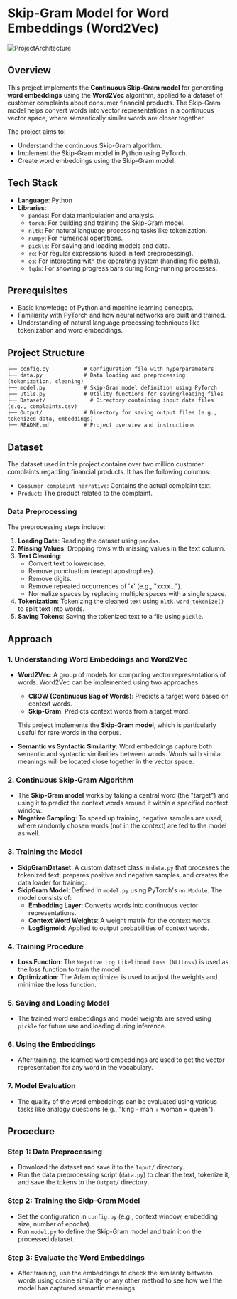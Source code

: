 # Skip-Gram Model for Word Embeddings (Word2Vec)

![ProjectArchitecture](https://github.com/user-attachments/assets/67afc518-138d-4788-87a9-6c8de8bc2496)


## Overview

This project implements the **Continuous Skip-Gram model** for generating **word embeddings** using the **Word2Vec** algorithm, applied to a dataset of customer complaints about consumer financial products. The Skip-Gram model helps convert words into vector representations in a continuous vector space, where semantically similar words are closer together.

The project aims to:

- Understand the continuous Skip-Gram algorithm.
- Implement the Skip-Gram model in Python using PyTorch.
- Create word embeddings using the Skip-Gram model.

## Tech Stack

- **Language**: Python
- **Libraries**:
  - `pandas`: For data manipulation and analysis.
  - `torch`: For building and training the Skip-Gram model.
  - `nltk`: For natural language processing tasks like tokenization.
  - `numpy`: For numerical operations.
  - `pickle`: For saving and loading models and data.
  - `re`: For regular expressions (used in text preprocessing).
  - `os`: For interacting with the operating system (handling file paths).
  - `tqdm`: For showing progress bars during long-running processes.

## Prerequisites

- Basic knowledge of Python and machine learning concepts.
- Familiarity with PyTorch and how neural networks are built and trained.
- Understanding of natural language processing techniques like tokenization and word embeddings.

## Project Structure

```plaintext
├── config.py           # Configuration file with hyperparameters
├── data.py             # Data loading and preprocessing (tokenization, cleaning)
├── model.py            # Skip-Gram model definition using PyTorch
├── utils.py            # Utility functions for saving/loading files
├── Dataset/              # Directory containing input data files (e.g., complaints.csv)
├── Output/             # Directory for saving output files (e.g., tokenized data, embeddings)
├── README.md           # Project overview and instructions
```

## Dataset

The dataset used in this project contains over two million customer complaints regarding financial products. It has the following columns:

- `Consumer complaint narrative`: Contains the actual complaint text.
- `Product`: The product related to the complaint.

### Data Preprocessing

The preprocessing steps include:

1. **Loading Data**: Reading the dataset using `pandas`.
2. **Missing Values**: Dropping rows with missing values in the text column.
3. **Text Cleaning**:
   - Convert text to lowercase.
   - Remove punctuation (except apostrophes).
   - Remove digits.
   - Remove repeated occurrences of 'x' (e.g., "xxxx...").
   - Normalize spaces by replacing multiple spaces with a single space.
4. **Tokenization**: Tokenizing the cleaned text using `nltk.word_tokenize()` to split text into words.
5. **Saving Tokens**: Saving the tokenized text to a file using `pickle`.

## Approach

### 1. **Understanding Word Embeddings and Word2Vec**

- **Word2Vec**: A group of models for computing vector representations of words. Word2Vec can be implemented using two approaches:

  - **CBOW (Continuous Bag of Words)**: Predicts a target word based on context words.
  - **Skip-Gram**: Predicts context words from a target word.

  This project implements the **Skip-Gram model**, which is particularly useful for rare words in the corpus.
- **Semantic vs Syntactic Similarity**: Word embeddings capture both semantic and syntactic similarities between words. Words with similar meanings will be located close together in the vector space.

### 2. **Continuous Skip-Gram Algorithm**

- The **Skip-Gram model** works by taking a central word (the "target") and using it to predict the context words around it within a specified context window.
- **Negative Sampling**: To speed up training, negative samples are used, where randomly chosen words (not in the context) are fed to the model as well.

### 3. **Training the Model**

- **SkipGramDataset**: A custom dataset class in `data.py` that processes the tokenized text, prepares positive and negative samples, and creates the data loader for training.
- **SkipGram Model**: Defined in `model.py` using PyTorch's `nn.Module`. The model consists of:
  - **Embedding Layer**: Converts words into continuous vector representations.
  - **Context Word Weights**: A weight matrix for the context words.
  - **LogSigmoid**: Applied to output probabilities of context words.

### 4. **Training Procedure**

- **Loss Function**: The `Negative Log Likelihood Loss (NLLLoss)` is used as the loss function to train the model.
- **Optimization**: The Adam optimizer is used to adjust the weights and minimize the loss function.

### 5. **Saving and Loading Model**

- The trained word embeddings and model weights are saved using `pickle` for future use and loading during inference.

### 6. **Using the Embeddings**

- After training, the learned word embeddings are used to get the vector representation for any word in the vocabulary.

### 7. **Model Evaluation**

- The quality of the word embeddings can be evaluated using various tasks like analogy questions (e.g., "king - man + woman = queen").

## Procedure

### Step 1: **Data Preprocessing**

- Download the dataset and save it to the `Input/` directory.
- Run the data preprocessing script (`data.py`) to clean the text, tokenize it, and save the tokens to the `Output/` directory.

### Step 2: **Training the Skip-Gram Model**

- Set the configuration in `config.py` (e.g., context window, embedding size, number of epochs).
- Run `model.py` to define the Skip-Gram model and train it on the processed dataset.

### Step 3: **Evaluate the Word Embeddings**

- After training, use the embeddings to check the similarity between words using cosine similarity or any other method to see how well the model has captured semantic meanings.
